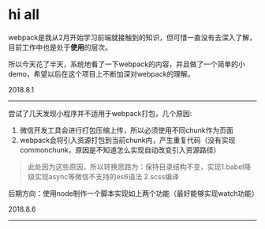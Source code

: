 # hi all

webpack是我从2月开始学习前端就接触到的知识，但可惜一直没有去深入了解，目前工作中也是处于**使用**的层次。  
  
所以今天花了半天，系统地看了一下webpack的内容，并且做了一个简单的小demo，希望以后在这个项目上不断加深对webpack的理解。

2018.8.1

---

尝试了几天发现小程序并不适用于webpack打包，几个原因:

1. 微信开发工具会进行打包压缩上传，所以必须使用不同chunk作为页面
2. webpack会将引入资源打包到当前chunk内，产生重复代码（没有实现commonchunk，原因是不知道怎么实现自动改变引入资源路径）

> 此处因为这些原因，所以转换思路为：保持目录结构不变，实现1.babel降级实现async等微信不支持的es6语法 2.scss编译

后期方向：使用node制作一个脚本实现如上两个功能（最好能够实现watch功能）


2018.8.6

---
